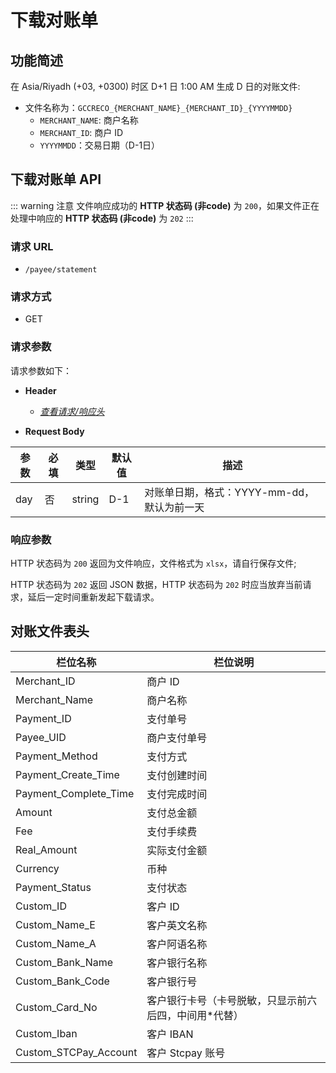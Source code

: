 # 下载对账单

## 功能简述

在 Asia/Riyadh (+03, +0300) 时区 D+1 日 1:00 AM 生成 D 日的对账文件:

- 文件名称为：`GCCRECO_{MERCHANT_NAME}_{MERCHANT_ID}_{YYYYMMDD}`
  - `MERCHANT_NAME`: 商户名称
  - `MERCHANT_ID`: 商户 ID
  - `YYYYMMDD`：交易日期（D-1日）

## 下载对账单 API

::: warning 注意
文件响应成功的 **HTTP 状态码 (非code)** 为 `200`，如果文件正在处理中响应的 **HTTP 状态码 (非code)** 为 `202`
:::

### 请求 URL

- `/payee/statement`

### 请求方式

- GET

### 请求参数

请求参数如下：

- **Header**

  - [_查看请求/响应头_](/zh/payoutApi/apiRule/header)

- **Request Body**

| **参数** | **必填** | **类型** | **默认值** | **描述**                                   |
| -------- | -------- | -------- | ---------- | ------------------------------------------ |
| day      | 否       | string   | D-1        | 对账单日期，格式：YYYY-mm-dd，默认为前一天 |

### 响应参数

HTTP 状态码为 `200` 返回为文件响应，文件格式为 `xlsx`，请自行保存文件;

HTTP 状态码为 `202` 返回 JSON 数据，HTTP 状态码为 `202` 时应当放弃当前请求，延后一定时间重新发起下载请求。

## 对账文件表头

| 栏位名称              | 栏位说明                                              |
| --------------------- | ----------------------------------------------------- |
| Merchant_ID           | 商户 ID                                               |
| Merchant_Name         | 商户名称                                              |
| Payment_ID            | 支付单号                                              |
| Payee_UID             | 商户支付单号                                          |
| Payment_Method        | 支付方式                                              |
| Payment_Create_Time   | 支付创建时间                                          |
| Payment_Complete_Time | 支付完成时间                                          |
| Amount                | 支付总金额                                            |
| Fee                   | 支付手续费                                            |
| Real_Amount           | 实际支付金额                                          |
| Currency              | 币种                                                  |
| Payment_Status        | 支付状态                                              |
| Custom_ID             | 客户 ID                                               |
| Custom_Name_E         | 客户英文名称                                          |
| Custom_Name_A         | 客户阿语名称                                          |
| Custom_Bank_Name      | 客户银行名称                                          |
| Custom_Bank_Code      | 客户银行号                                            |
| Custom_Card_No        | 客户银行卡号（卡号脱敏，只显示前六后四，中间用*代替） |
| Custom_Iban           | 客户 IBAN                                             |
| Custom_STCPay_Account | 客户 Stcpay 账号                                      |